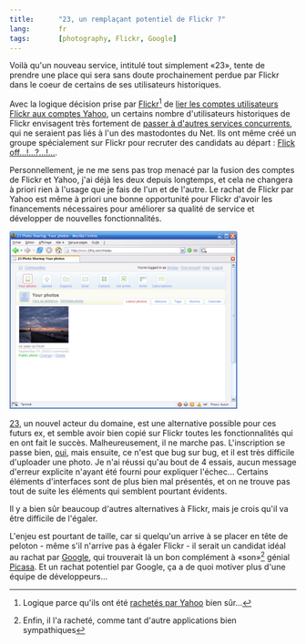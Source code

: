 ```yaml
---
title:      "23, un remplaçant potentiel de Flickr ?"
lang:       fr
tags:       [photography, Flickr, Google]
---
```


Voilà qu'un nouveau service, intitulé tout simplement «23», tente de prendre une place qui sera sans doute prochainement perdue par Flickr dans le coeur de certains de ses utilisateurs historiques.

Avec la logique décision prise par [Flickr](https://flickr.com/)[^1] de [lier les comptes utilisateurs Flickr aux comptes Yahoo](http://blog.flickr.com/flickrblog/2005/08/flickr_and_yaho.html), un certains nombre d'utilisateurs historiques de Flickr envisagent très fortement de [passer à d'autres services concurrents](http://www.wired.com/news/ebiz/0,1272,68654,00.html?tw=rss.TOP), qui ne seraient pas liés à l'un des mastodontes du Net. Ils ont même créé un groupe spécialement sur Flickr pour recruter des candidats au départ : [Flick off…!…?…!…](https://www.flickr.com/groups/flick_off/).

Personnellement, je ne me sens pas trop menacé par la fusion des comptes de Flickr et Yahoo, j'ai déjà les deux depuis longtemps, et cela ne changera à priori rien à l'usage que je fais de l'un et de l'autre. Le rachat de Flickr par Yahoo est même à priori une bonne opportunité pour Flickr d'avoir les financements nécessaires pour améliorer sa qualité de service et développer de nouvelles fonctionnalités.

![](23hq.png)

[23](http://www.23hq.com/), un nouvel acteur du domaine, est une alternative possible pour ces futurs ex, et semble avoir bien copié sur Flickr toutes les fonctionnalités qui en ont fait le succès. Malheureusement, il ne marche pas. L'inscription se passe bien, [oui](http://www.23hq.com/nhoizey), mais ensuite, ce n'est que bug sur bug, et il est très difficile d'uploader une photo. Je n'ai réussi qu'au bout de 4 essais, aucun message d'erreur explicite n'ayant été fourni pour expliquer l'échec… Certains éléments d'interfaces sont de plus bien mal présentés, et on ne trouve pas tout de suite les éléments qui semblent pourtant évidents.

Il y a bien sûr beaucoup d'autres alternatives à Flickr, mais je crois qu'il va être difficile de l'égaler.

L'enjeu est pourtant de taille, car si quelqu'un arrive à se placer en tête de peloton - même s'il n'arrive pas à égaler Flickr - il serait un candidat idéal au rachat par [Google](http://www.google.com/), qui trouverait là un bon complément à «son»[^2] génial [Picasa](http://picasa.google.com/). Et un rachat potentiel par Google, ça a de quoi motiver plus d'une équipe de développeurs…

[^1]: Logique parce qu'ils ont été [rachetés par Yahoo](http://blog.flickr.com/flickrblog/2005/03/yahoo_actually_.html) bien sûr…

[^2]: Enfin, il l'a racheté, comme tant d'autre applications bien sympathiques
